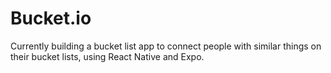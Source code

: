 # Bucket.io

Currently building a bucket list app to connect people with similar things on their bucket lists, using React Native and Expo. 
